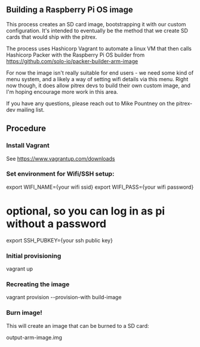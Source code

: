 ## Building a Raspberry Pi OS image

This process creates an SD card image, bootstrapping it with our custom configuration.
It's intended to eventually be the method that we create SD cards that would
ship with the pitrex.

The process uses Hashicorp Vagrant to automate a linux VM that then calls
Hashicorp Packer with the Raspberry Pi OS builder from 
https://github.com/solo-io/packer-builder-arm-image

For now the image isn't really suitable for end users - we need some kind of
menu system, and a likely a way of setting wifi details via this menu. Right
now though, it does allow pitrex devs to build their own custom image, and I'm
hoping encourage more work in this area.

If you have any questions, please reach out to Mike Pountney on the pitrex-dev
mailing list.

## Procedure

### Install Vagrant

See https://www.vagrantup.com/downloads

### Set environment for Wifi/SSH setup:

   export WIFI_NAME={your wifi ssid}
   export WIFI_PASS={your wifi password}

   # optional, so you can log in as pi without a password
   export SSH_PUBKEY={your ssh public key}


### Initial provisioning

   vagrant up

### Recreating the image

   vagrant provision --provision-with build-image


### Burn image!

This will create an image that can be burned to a SD card:

   output-arm-image.img
